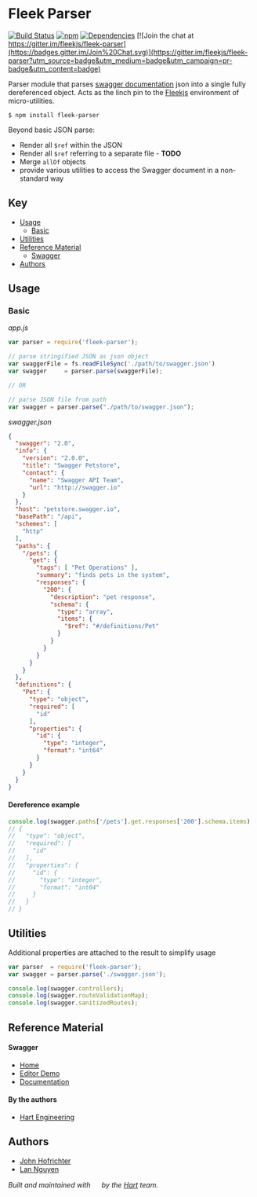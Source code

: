 # Fleek Parser

[![Build Status](https://travis-ci.org/fleekjs/fleek-parser.svg)](https://travis-ci.org/fleekjs/fleek-parser) [![npm](https://img.shields.io/npm/l/express.svg)](https://github.com/fleekjs/fleek-parser/blob/master/LICENSE)  [![Dependencies](https://img.shields.io/david/fleekjs/fleek-parser.svg)](https://david-dm.org/fleekjs/fleek-parser) [![Join the chat at https://gitter.im/fleekjs/fleek-parser](https://badges.gitter.im/Join%20Chat.svg)](https://gitter.im/fleekjs/fleek-parser?utm_source=badge&utm_medium=badge&utm_campaign=pr-badge&utm_content=badge)

Parser module that parses [swagger documentation](http://swagger.io/) json into a single fully dereferenced object. Acts as the linch pin to the [Fleekjs](https://github.com/fleekjs) environment of micro-utilities.

`$ npm install fleek-parser`

Beyond basic JSON parse:
  - Render all `$ref` within the JSON
  - Render all `$ref` referring to a separate file - **TODO**
  - Merge `allOf` objects
  - provide various utilities to access the Swagger document in a non-standard way

## Key

- [Usage](#usage)
  - [Basic](#basic)
- [Utilities](#utilities)
- [Reference Material](#reference-material)
  - [Swagger](#swagger)
- [Authors](#authors)

## Usage

### Basic


_app.js_
```javascript
var parser = require('fleek-parser');

// parse stringified JSON as json object
var swaggerFile = fs.readFileSync('./path/to/swagger.json')
var swagger     = parser.parse(swaggerFile);

// OR

// parse JSON file from path
var swagger = parser.parse("./path/to/swagger.json");
```

_swagger.json_
```JSON
{
  "swagger": "2.0",
  "info": {
    "version": "2.0.0",
    "title": "Swagger Petstore",
    "contact": {
      "name": "Swagger API Team",
      "url": "http://swagger.io"
    }
  },
  "host": "petstore.swagger.io",
  "basePath": "/api",
  "schemes": [
    "http"
  ],
  "paths": {
    "/pets": {
      "get": {
        "tags": [ "Pet Operations" ],
        "summary": "finds pets in the system",
        "responses": {
          "200": {
            "description": "pet response",
            "schema": {
              "type": "array",
              "items": {
                "$ref": "#/definitions/Pet"
              }
            }
          }
        }
      }
    }
  },
  "definitions": {
    "Pet": {
      "type": "object",
      "required": [
        "id"
      ],
      "properties": {
        "id": {
          "type": "integer",
          "format": "int64"
        }
      }
    }
  }
}
```

#### Dereference example

```javascript
console.log(swagger.paths['/pets'].get.responses['200'].schema.items)
// {
//   "type": "object",
//   "required": [
//     "id"
//   ],
//   "properties": {
//     "id": {
//       "type": "integer",
//       "format": "int64"
//     }
//   }
// }
```

## Utilities

Additional properties are attached to the result to simplify usage

```javascript
var parser  = require('fleek-parser');
var swagger = parser.parse('./swagger.json');

console.log(swagger.controllers);
console.log(swagger.routeValidationMap);
console.log(swagger.sanitizedRoutes);
```


## Reference Material

#### Swagger

- [Home](http://swagger.io/)
- [Editor Demo](http://editor.swagger.io/)
- [Documentation](https://github.com/swagger-api/swagger-spec/blob/master/versions/2.0.md)

#### By the authors

- [Hart Engineering](http://engineering.hart.com/)

## Authors

- [John Hofrichter](https://github.com/johnhof)
- [Lan Nguyen](https://github.com/lan-nguyen91)

_Built and maintained with [<img width="15px" src="http://hart.com/wp-content/themes/hart/img/hart_logo.svg">](http://hart.com/) by the [Hart](http://hart.com/) team._

